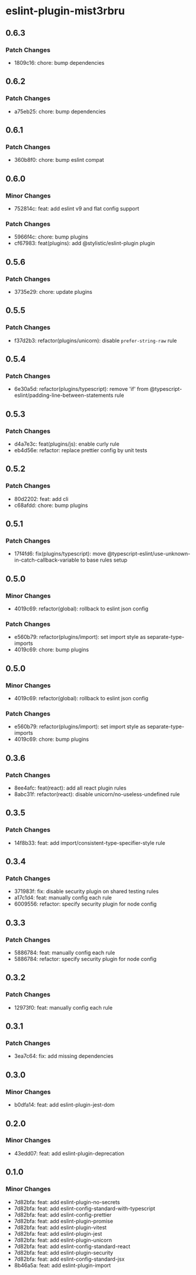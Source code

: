 # eslint-plugin-mist3rbru

## 0.6.3

### Patch Changes

- 1809c16: chore: bump dependencies

## 0.6.2

### Patch Changes

- a75eb25: chore: bump dependencies

## 0.6.1

### Patch Changes

- 360b8f0: chore: bump eslint compat

## 0.6.0

### Minor Changes

- 752814c: feat: add eslint v9 and flat config support

### Patch Changes

- 5966f4c: chore: bump plugins
- cf67983: feat(plugins): add @stylistic/eslint-plugin plugin

## 0.5.6

### Patch Changes

- 3735e29: chore: update plugins

## 0.5.5

### Patch Changes

- f37d2b3: refactor(plugins/unicorn): disable `prefer-string-raw` rule

## 0.5.4

### Patch Changes

- 6e30a5d: refactor(plugins/typescript): remove 'if' from @typescript-eslint/padding-line-between-statements rule

## 0.5.3

### Patch Changes

- d4a7e3c: feat(plugins/js): enable curly rule
- eb4d56e: refactor: replace prettier config by unit tests

## 0.5.2

### Patch Changes

- 80d2202: feat: add cli
- c68afdd: chore: bump plugins

## 0.5.1

### Patch Changes

- 17f4fd6: fix(plugins/typescript): move @typescript-eslint/use-unknown-in-catch-callback-variable to base rules setup

## 0.5.0

### Minor Changes

- 4019c69: refactor(global): rollback to eslint json config

### Patch Changes

- e560b79: refactor(plugins/import): set import style as separate-type-imports
- 4019c69: chore: bump plugins

## 0.5.0

### Minor Changes

- 4019c69: refactor(global): rollback to eslint json config

### Patch Changes

- e560b79: refactor(plugins/import): set import style as separate-type-imports
- 4019c69: chore: bump plugins

## 0.3.6

### Patch Changes

- 8ee4afc: feat(react): add all react plugin rules
- 8abc31f: refactor(react): disable unicorn/no-useless-undefined rule

## 0.3.5

### Patch Changes

- 14f8b33: feat: add import/consistent-type-specifier-style rule

## 0.3.4

### Patch Changes

- 371983f: fix: disable security plugin on shared testing rules
- a17c1d4: feat: manually config each rule
- 6009556: refactor: specify security plugin for node config

## 0.3.3

### Patch Changes

- 5886784: feat: manually config each rule
- 5886784: refactor: specify security plugin for node config

## 0.3.2

### Patch Changes

- 12973f0: feat: manually config each rule

## 0.3.1

### Patch Changes

- 3ea7c64: fix: add missing dependencies

## 0.3.0

### Minor Changes

- b0dfa14: feat: add eslint-plugin-jest-dom

## 0.2.0

### Minor Changes

- 43edd07: feat: add eslint-plugin-deprecation

## 0.1.0

### Minor Changes

- 7d82bfa: feat: add eslint-plugin-no-secrets
- 7d82bfa: feat: add eslint-config-standard-with-typescript
- 7d82bfa: feat: add eslint-config-prettier
- 7d82bfa: feat: add eslint-plugin-promise
- 7d82bfa: feat: add eslint-plugin-vitest
- 7d82bfa: feat: add eslint-plugin-jest
- 7d82bfa: feat: add eslint-plugin-unicorn
- 7d82bfa: feat: add eslint-config-standard-react
- 7d82bfa: feat: add eslint-plugin-security
- 7d82bfa: feat: add eslint-config-standard-jsx
- 8b46a5a: feat: add eslint-plugin-import
